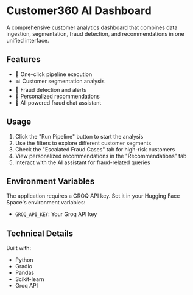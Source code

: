 # Customer360 AI Dashboard

A comprehensive customer analytics dashboard that combines data ingestion, segmentation, fraud detection, and recommendations in one unified interface.

## Features

- 🚀 One-click pipeline execution
- 📊 Customer segmentation analysis
- 🚨 Fraud detection and alerts
- 🎯 Personalized recommendations
- 🤖 AI-powered fraud chat assistant

## Usage

1. Click the "Run Pipeline" button to start the analysis
2. Use the filters to explore different customer segments
3. Check the "Escalated Fraud Cases" tab for high-risk customers
4. View personalized recommendations in the "Recommendations" tab
5. Interact with the AI assistant for fraud-related queries

## Environment Variables

The application requires a GROQ API key. Set it in your Hugging Face Space's environment variables:

- `GROQ_API_KEY`: Your Groq API key

## Technical Details

Built with:
- Python
- Gradio
- Pandas
- Scikit-learn
- Groq API 